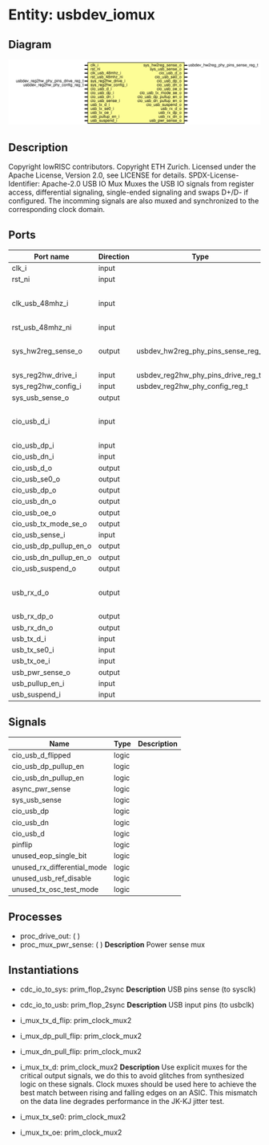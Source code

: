 # Entity: usbdev_iomux

## Diagram

![Diagram](usbdev_iomux.svg "Diagram")
## Description

Copyright lowRISC contributors.
 Copyright ETH Zurich.
 Licensed under the Apache License, Version 2.0, see LICENSE for details.
 SPDX-License-Identifier: Apache-2.0
 USB IO Mux
 Muxes the USB IO signals from register access, differential signaling, single-ended signaling
 and swaps D+/D- if configured. The incomming signals are also muxed and synchronized to the
 corresponding clock domain.
 
## Ports

| Port name              | Direction | Type                               | Description                             |
| ---------------------- | --------- | ---------------------------------- | --------------------------------------- |
| clk_i                  | input     |                                    |                                         |
| rst_ni                 | input     |                                    |                                         |
| clk_usb_48mhz_i        | input     |                                    | use usb_ prefix for signals in this clk |
| rst_usb_48mhz_ni       | input     |                                    |                                         |
| sys_hw2reg_sense_o     | output    | usbdev_hw2reg_phy_pins_sense_reg_t | Register interface (system clk)         |
| sys_reg2hw_drive_i     | input     | usbdev_reg2hw_phy_pins_drive_reg_t |                                         |
| sys_reg2hw_config_i    | input     | usbdev_reg2hw_phy_config_reg_t     |                                         |
| sys_usb_sense_o        | output    |                                    |                                         |
| cio_usb_d_i            | input     |                                    | External USB Interface(s) (async)       |
| cio_usb_dp_i           | input     |                                    |                                         |
| cio_usb_dn_i           | input     |                                    |                                         |
| cio_usb_d_o            | output    |                                    |                                         |
| cio_usb_se0_o          | output    |                                    |                                         |
| cio_usb_dp_o           | output    |                                    |                                         |
| cio_usb_dn_o           | output    |                                    |                                         |
| cio_usb_oe_o           | output    |                                    |                                         |
| cio_usb_tx_mode_se_o   | output    |                                    |                                         |
| cio_usb_sense_i        | input     |                                    |                                         |
| cio_usb_dp_pullup_en_o | output    |                                    |                                         |
| cio_usb_dn_pullup_en_o | output    |                                    |                                         |
| cio_usb_suspend_o      | output    |                                    |                                         |
| usb_rx_d_o             | output    |                                    | Internal USB Interface (usb clk)        |
| usb_rx_dp_o            | output    |                                    |                                         |
| usb_rx_dn_o            | output    |                                    |                                         |
| usb_tx_d_i             | input     |                                    |                                         |
| usb_tx_se0_i           | input     |                                    |                                         |
| usb_tx_oe_i            | input     |                                    |                                         |
| usb_pwr_sense_o        | output    |                                    |                                         |
| usb_pullup_en_i        | input     |                                    |                                         |
| usb_suspend_i          | input     |                                    |                                         |
## Signals

| Name                        | Type  | Description |
| --------------------------- | ----- | ----------- |
| cio_usb_d_flipped           | logic |             |
| cio_usb_dp_pullup_en        | logic |             |
| cio_usb_dn_pullup_en        | logic |             |
| async_pwr_sense             | logic |             |
| sys_usb_sense               | logic |             |
| cio_usb_dp                  | logic |             |
| cio_usb_dn                  | logic |             |
| cio_usb_d                   | logic |             |
| pinflip                     | logic |             |
| unused_eop_single_bit       | logic |             |
| unused_rx_differential_mode | logic |             |
| unused_usb_ref_disable      | logic |             |
| unused_tx_osc_test_mode     | logic |             |
## Processes
- proc_drive_out: (  )
- proc_mux_pwr_sense: (  )
**Description**
Power sense mux

## Instantiations

- cdc_io_to_sys: prim_flop_2sync
**Description**
USB pins sense (to sysclk)

- cdc_io_to_usb: prim_flop_2sync
**Description**
USB input pins (to usbclk)

- i_mux_tx_d_flip: prim_clock_mux2
- i_mux_dp_pull_flip: prim_clock_mux2
- i_mux_dn_pull_flip: prim_clock_mux2
- i_mux_tx_d: prim_clock_mux2
**Description**
Use explicit muxes for the critical output signals, we do this
to avoid glitches from synthesized logic on these signals.
Clock muxes should be used here to achieve the best match between
rising and falling edges on an ASIC. This mismatch on the data line
degrades performance in the JK-KJ jitter test.

- i_mux_tx_se0: prim_clock_mux2
- i_mux_tx_oe: prim_clock_mux2
